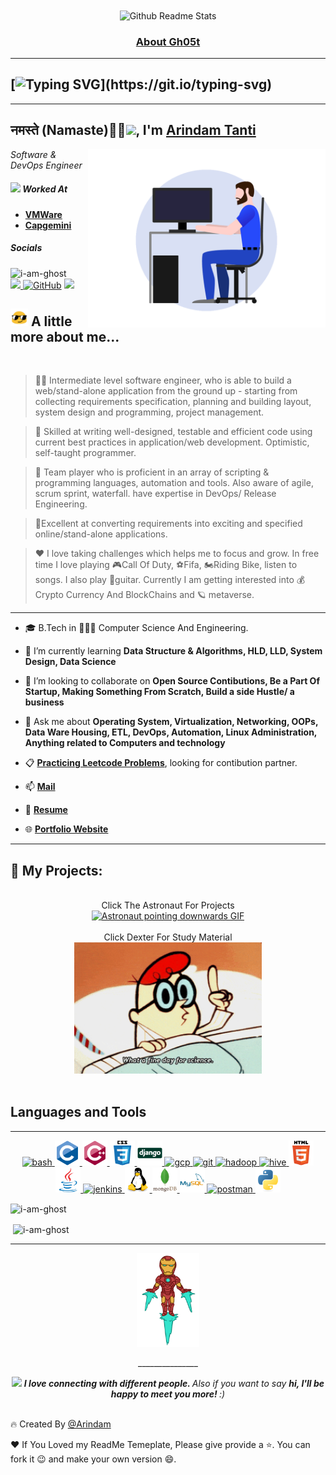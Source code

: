 
<div align="center">    
    <img width="200px" src="https://octodex.github.com/images/daftpunktocat-guy.gif" align="center" alt="Github Readme Stats"/>
    <h3>
        <a href="https://i-am-ghost.github.io/GhostVerse/" style="font-weight:bold">
           About Gh05t
        </a>
    </h3>
</div>

---

## [![Typing SVG](https://readme-typing-svg.herokuapp.com?font=Caveat&size=30&height=35&lines=+Hey!+Welcome+To+My+Github+Profile...)](https://git.io/typing-svg)
---


<h2>
    नमस्ते (Namaste)🙏🏻<img src="https://camo.githubusercontent.com/fb070d9f71a64edbafed08519130d75e7e0a0a69665d50d94ad095157f702e59/68747470733a2f2f6d656469612e67697068792e636f6d2f6d656469612f6d47634e6a736657416a593541455a4e77362f67697068792e676966" width="65px">, I'm 
    <a href="https://github.com/i-Am-GhOsT/" style="font-weight:bold">
        Arindam Tanti
    </a>
</h2>
<img align='right' src="gifs/side%20banner.gif" width="380">


<p>
    <em>
        Software & DevOps Engineer 
    </em>
    <h5>
        <img src="https://media.giphy.com/media/WUlplcMpOCEmTGBtBW/giphy.gif" width="30">
        Worked At
    </h5>
    <div style="font-weight:bold;">
        <ul>
            <li>
                <a href="https://www.vmware.com">
                VMWare
                </a>
            </li>
            <li>
                <a href="https://www.capgemini.com/in-en/" >
                Capgemini 
                </a>
            </li>
        </ul>
    </div>
    
</p>

<h5 align="Left" style="font-weight:bold">
    <em>Socials</em>
</h5>
<div>  
    <img src="https://komarev.com/ghpvc/?username=i-am-ghost&label=Profile%20views&color=0e75b6&style=flat" alt="i-am-ghost"/>
</div>


<a href="https://linkedin.com/in/arindam-tanti/">
    <img src="https://img.shields.io/badge/-Arindam%20Tanti-blue?style=flat-square&logo=Linkedin&logoColor=white&link=https://linkedin.com/in/arindam-tanti/">
</a>
<a href="https://github.com/i-Am-GhOsT">
    <img src="https://img.shields.io/github/followers/i-am-ghost.svg?label=i-Am-GhOsT&style=social" alt="GitHub"></a>
<a href="https://twitter.com/Arindam_Tanti">
    <img src="https://img.shields.io/twitter/follow/arindam_tanti?style=social">
</a>


## <img src="gifs/flying%20swag.gif" width="28"> A little more about me...

<br>

>👨‍💻 Intermediate level software engineer, who is able to build a web/stand-alone application from the ground up - starting from collecting requirements specification, planning and building layout, system design and programming, project management.

> 🤹 Skilled at writing well-designed, testable and efficient code using current best practices in application/web development. Optimistic, self-taught programmer.

> 🎯 Team player who is proficient in an array of scripting & programming languages, automation and tools. Also aware of agile, scrum sprint, waterfall. have expertise in DevOps/ Release Engineering. 

> 📝Excellent at converting requirements into exciting and specified online/stand-alone applications.

> ❤️ I love taking challenges which helps me to focus and grow. In free time I love playing 🎮Call Of Duty, ⚽Fifa, 🏍️Riding Bike, listen to songs. I also play 🎸guitar. Currently I am getting interested into 💰 Crypto Currency And BlockChains and 🪐 metaverse.

---

- 🎓 B.Tech in 👨🏻‍💻 Computer Science And Engineering.

- 🌱 I’m currently learning **Data Structure & Algorithms, HLD, LLD, System Design, Data Science**

- 👯 I’m looking to collaborate on **Open Source Contibutions, Be a Part Of Startup, Making Something From Scratch, Build a side Hustle/ a business**

- 💬 Ask me about **Operating System, Virtualization, Networking, OOPs, Data Ware Housing, ETL, DevOps, Automation, Linux Administration, Anything related to Computers and technology**

- :clipboard: [**Practicing Leetcode Problems**](https://docs.google.com/spreadsheets/d/1ZLtG94a_BBog8glO_CQPunB8DAXOd99qtPNT-p3gw3A/edit#gid=0), looking for contibution partner.


- 📫 [**Mail**](mailto:arindamtanti123@gmail.com)

- 📄 [**Resume**](https://bit.ly/3J8FoPH)

- 🌐 [**Portfolio Website**](https://github.com/i-Am-GhOsT)

---

## **:briefcase: My Projects**:

<br>
<div align="center">
    <inline>Click The Astronaut For Projects</inline>
    <br>
    <a href="https://github.com/i-Am-GhOsT?tab=repositories">
        <img alt="Astronaut pointing downwards GIF" src="https://media.giphy.com/media/Js7cqIkpxFy0bILFFA/giphy.gif" width="300">
    </a>
    <br>
    <br>
    <inline>Click Dexter For Study Material</inline>
    <br>
    <a href="https://i-am-ghost.github.io/GhostVerse/">
        <img alt="Astronaut pointing downwards GIF" src="gifs/dexter%20starter.gif" width="300">
    </a>
</div>
<br>

## **Languages and Tools**

---

<p align="center"> 
    <a href="https://www.gnu.org/software/bash/" target="_blank">
        <img src="https://www.vectorlogo.zone/logos/gnu_bash/gnu_bash-icon.svg" alt="bash" width="40" height="40"/> 
    </a>
    <a href="https://www.cprogramming.com/" target="_blank">
        <img src="https://raw.githubusercontent.com/devicons/devicon/master/icons/c/c-original.svg" alt="c" width="40" height="40"/>
    </a>
    <a href="https://www.w3schools.com/cpp/" target="_blank">
        <img src="https://raw.githubusercontent.com/devicons/devicon/master/icons/cplusplus/cplusplus-original.svg" alt="cplusplus" width="40" height="40"/>
    </a>
    <a href="https://www.w3schools.com/css/" target="_blank">
        <img src="https://raw.githubusercontent.com/devicons/devicon/master/icons/css3/css3-original-wordmark.svg" alt="css3" width="40" height="40"/>
    </a>
    <a href="https://www.djangoproject.com/" target="_blank">
        <img src="https://raw.githubusercontent.com/devicons/devicon/master/icons/django/django-original.svg" alt="django" width="40" height="40"/>
    </a>
    <a href="https://cloud.google.com" target="_blank">
        <img src="https://www.vectorlogo.zone/logos/google_cloud/google_cloud-icon.svg" alt="gcp" width="40" height="40"/>
    </a>
    <a href="https://git-scm.com/" target="_blank"> 
        <img src="https://www.vectorlogo.zone/logos/git-scm/git-scm-icon.svg" alt="git" width="40" height="40"/>
    </a>
    <a href="https://hadoop.apache.org/" target="_blank">
        <img src="https://www.vectorlogo.zone/logos/apache_hadoop/apache_hadoop-icon.svg" alt="hadoop" width="40" height="40"/>
    </a>
    <a href="https://hive.apache.org/" target="_blank">
        <img src="https://www.vectorlogo.zone/logos/apache_hive/apache_hive-icon.svg" alt="hive" width="40" height="40"/>
    </a>
    <a href="https://www.w3.org/html/" target="_blank"> 
        <img src="https://raw.githubusercontent.com/devicons/devicon/master/icons/html5/html5-original-wordmark.svg" alt="html5" width="40" height="40"/>
    </a>
    <a href="https://www.java.com" target="_blank"> 
        <img src="https://raw.githubusercontent.com/devicons/devicon/master/icons/java/java-original.svg" alt="java" width="40" height="40"/>
    </a>
    <a href="https://www.jenkins.io" target="_blank">
        <img src="https://www.vectorlogo.zone/logos/jenkins/jenkins-icon.svg" alt="jenkins" width="40" height="40"/>
    </a>
    <a href="https://www.linux.org/" target="_blank">
        <img src="https://raw.githubusercontent.com/devicons/devicon/master/icons/linux/linux-original.svg" alt="linux" width="40" height="40"/>
    </a>
    <a href="https://www.mongodb.com/" target="_blank">
        <img src="https://raw.githubusercontent.com/devicons/devicon/master/icons/mongodb/mongodb-original-wordmark.svg" alt="mongodb" width="40" height="40"/>
    </a>
    <a href="https://www.mysql.com/" target="_blank">
        <img src="https://raw.githubusercontent.com/devicons/devicon/master/icons/mysql/mysql-original-wordmark.svg" alt="mysql" width="40" height="40"/>
    </a>
    <a href="https://postman.com" target="_blank"> 
        <img src="https://www.vectorlogo.zone/logos/getpostman/getpostman-icon.svg" alt="postman" width="40" height="40"/>
    </a>
    <a href="https://www.python.org" target="_blank">
        <img src="https://raw.githubusercontent.com/devicons/devicon/master/icons/python/python-original.svg" alt="python" width="40" height="40"/>
    </a>
</p>

<p><img align="center" src="https://github-readme-stats.vercel.app/api/top-langs?username=i-am-ghost&show_icons=true&locale=en&layout=compact" alt="i-am-ghost" /></p>

<p>&nbsp;<img align="center" src="https://github-readme-stats.vercel.app/api?username=i-am-ghost&show_icons=true&locale=en" alt="i-am-ghost" /></p>

---

<div align="center">
    <img height="150" width="100" src="gifs/baby%20ironman%20flying.gif" width="50px">
    <p>_______________</p>
    <img src="https://media.giphy.com/media/LnQjpWaON8nhr21vNW/giphy.gif" width="60">
    <em>
        <b>
            I love connecting with different people.
        </b> 
        Also if you want to say 
        <b>
            hi, I'll be happy to meet you more!
        </b> 
        :)
    </em>
    
</div>

<br>

:fire: Created By [@Arindam](https://linkedin.com/in/arindam-tanti/)

:heart: If You Loved my ReadMe Temeplate, Please give provide a :star:. You can fork it :wink: and make your own version :smile:.
